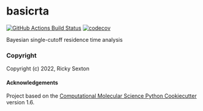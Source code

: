 basicrta
==============================
[//]: # (Badges)
[![GitHub Actions Build Status](https://github.com/becksteinlab/basicrta/workflows/CI/badge.svg)](https://github.com/becksteinlab/basicrta/actions?query=workflow%3ACI)
[![codecov](https://codecov.io/gh/becksteinlab/basicrta/branch/master/graph/badge.svg)](https://codecov.io/gh/becksteinlab/basicrta/branch/master)


Bayesian single-cutoff residence time analysis

### Copyright

Copyright (c) 2022, Ricky Sexton


#### Acknowledgements
 
Project based on the 
[Computational Molecular Science Python Cookiecutter](https://github.com/molssi/cookiecutter-cms) version 1.6.
